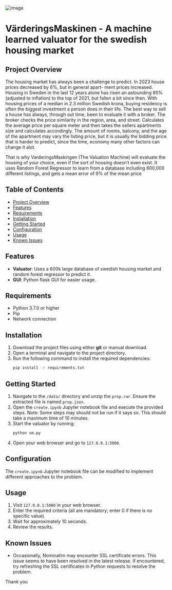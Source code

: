 ![image](https://github.com/frankuman/Swedish-housing-market-ML/assets/57047010/c7d51d4d-6136-40be-9212-ff37ff4dd0d3)

# VärderingsMaskinen - A machine learned valuator for the swedish housing market




## Project Overview
The housing market has always been a challenge to predict.
In 2023 house prices decreased by 6%, but in general apart-
ment prices increased. Housing in Sweden in the last 12 years
alone has risen an astounding 85% (adjusted to inflation) to
the top of 2021, but fallen a bit since then. With housing prices
of a median in 2.3 million Swedish krona, buying residency
is often the biggest investment a person does in their life.
The best way to sell a house has always, through out
time, been to evaluate it with a broker. The broker checks
the price similarity in the region, area, and street. Calculates
the average price per square meter and then takes the sellers
apartments size and calculates accordingly. The amount of
rooms, balcony, and the age of the apartment may vary the
listing price, but it is usually the bidding price that is harder
to predict, since the time, economy many other factors can
change it alot. 

That is why VarderingsMaskingen (The Valuation Machine)
will evaluate the housing of your choice, even if the sort of
housing doesn’t even exist. It uses Random Forest Regressor
to learn from a database including 600,000 different listings,
and gets a mean error of 9% of the mean price

## Table of Contents
- [Project Overview](#project-overview)
- [Features](#features)
- [Requirements](#requirements)
- [Installation](#installation)
- [Getting Started](#getting-started)
- [Configuration](#configuration)
- [Usage](#usage)
- [Known Issues](#known-issues)
  
## Features
- **Valuator**: Uses a 600k large database of swedish housing market and random forest regressor to predict it.
- **GUI**: Python flask GUI for easier usage.

## Requirements
- Python 3.7.0 or higher
- Pip
- Network connection

## Installation
1. Download the project files using either **git** or manual download.
2. Open a terminal and navigate to the project directory.
3. Run the following command to install the required dependencies:
   ```bash
   pip install -r requirements.txt
   ```

## Getting Started
1. Navigate to the `/data/` directory and unzip the `prop.rar`. Ensure the extracted file is named `prop.json`.
2. Open the `create.ipynb` Jupyter notebook file and execute the provided steps. Note: Some steps may should not be run if it says so. This should take a maximum time of 10 minutes.
3. Start the valuator by running:
   ```bash
   python vm.py
   ```
4. Open your web browser and go to `127.0.0.1:5000`.

## Configuration
The `create.ipynb` Jupyter notebook file can be modified to implement different approaches to the problem.

## Usage
1. Visit `127.0.0.1:5000` in your web browser.
2. Enter the required criteria (all are mandatory; enter 0 if there is no specific value).
3. Wait for approximately 10 seconds.
4. Review the results.

## Known Issues
- Occasionally, Nominatim may encounter SSL certificate errors. This issue seems to have been resolved in the latest release. If encountered, try refreshing the SSL certificates in Python requests to resolve the problem.

Thank you


